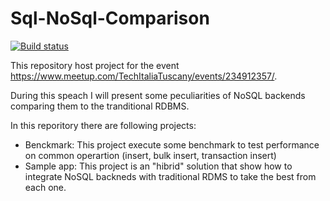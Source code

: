 # Sql-NoSql-Comparison
[![Build status](https://ci.appveyor.com/api/projects/status/w0gymegsqohd45mb?svg=true)](https://ci.appveyor.com/project/zeppaman/sql-nosql-comparison)

This repository host project for the event https://www.meetup.com/TechItaliaTuscany/events/234912357/. 


During this speach I will present some peculiarities of NoSQL backends comparing them to the tranditional RDBMS.

In this reporitory there are following projects:

- Benckmark: This project execute some benchmark to test performance on common operartion (insert, bulk insert, transaction insert)
- Sample app: This project is an "hibrid" solution that show how to integrate NoSQL backneds with traditional RDMS to take the best from each one.
